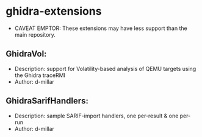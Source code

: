 # ghidra-extensions
- CAVEAT EMPTOR: These extensions may have less support than the main repository. 

## GhidraVol: 
- Description: support for Volatility-based analysis of QEMU targets using the Ghidra traceRMI
- Author: d-millar

## GhidraSarifHandlers: 
- Description: sample SARIF-import handlers, one per-result & one per-run
- Author: d-millar


